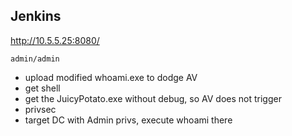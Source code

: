 ## Jenkins

http://10.5.5.25:8080/

`admin/admin`

- upload modified whoami.exe to dodge AV
- get shell
- get the JuicyPotato.exe without debug, so AV does not trigger
- privsec
- target DC with Admin privs, execute whoami there